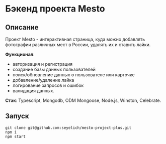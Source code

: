 # Бэкенд проекта Mesto
## Описание
Проект Mesto - интерактивная страница, куда можно добавлять фотографии различных мест в России, удалять их и ставить лайки.

**Функционал**:
* авторизация и регистрация
* создание базы данных пользователей
* поиск/обновление данных о пользователе или карточке
* добавление/удаление лайка
* логирование запросов и ошибок
* валидация данных.

**Стэк**: Typescript, Mongodb, ODM Mongoose, Node.js, Winston, Celebrate.

## Запуск
```
git clone git@github.com:seyelich/mesto-project-plus.git
npm i
npm start
```
